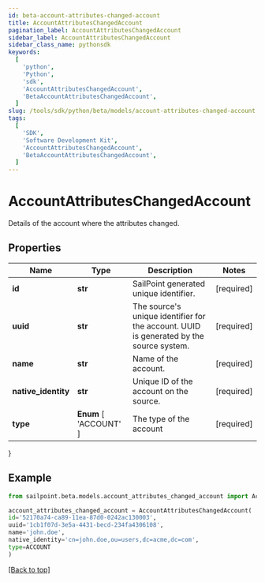 ```yaml
---
id: beta-account-attributes-changed-account
title: AccountAttributesChangedAccount
pagination_label: AccountAttributesChangedAccount
sidebar_label: AccountAttributesChangedAccount
sidebar_class_name: pythonsdk
keywords:
  [
    'python',
    'Python',
    'sdk',
    'AccountAttributesChangedAccount',
    'BetaAccountAttributesChangedAccount',
  ]
slug: /tools/sdk/python/beta/models/account-attributes-changed-account
tags:
  [
    'SDK',
    'Software Development Kit',
    'AccountAttributesChangedAccount',
    'BetaAccountAttributesChangedAccount',
  ]
---
```


# AccountAttributesChangedAccount

Details of the account where the attributes changed.

## Properties

| Name | Type | Description | Notes |
| --- | --- | --- | --- |
| **id** | **str** | SailPoint generated unique identifier. | [required] |
| **uuid** | **str** | The source's unique identifier for the account. UUID is generated by the source system. | [required] |
| **name** | **str** | Name of the account. | [required] |
| **native_identity** | **str** | Unique ID of the account on the source. | [required] |
| **type** | **Enum** [ 'ACCOUNT' ] | The type of the account | [required] |

}

## Example

```python
from sailpoint.beta.models.account_attributes_changed_account import AccountAttributesChangedAccount

account_attributes_changed_account = AccountAttributesChangedAccount(
id='52170a74-ca89-11ea-87d0-0242ac130003',
uuid='1cb1f07d-3e5a-4431-becd-234fa4306108',
name='john.doe',
native_identity='cn=john.doe,ou=users,dc=acme,dc=com',
type=ACCOUNT
)

```

[[Back to top]](#)
